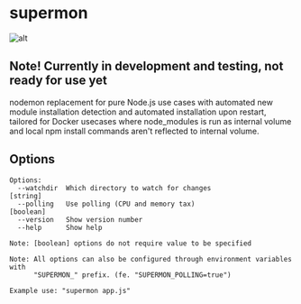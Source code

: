 # supermon

![alt](https://github.com/mikkotikkanen/supermon/workflows/CI/badge.svg)

## Note! Currently in development and testing, not ready for use yet

nodemon replacement for pure Node.js use cases with automated new module installation detection
and automated installation upon restart, tailored for Docker usecases where node_modules is run as
internal volume and local npm install commands aren't reflected to internal volume.

## Options

```help
Options:
  --watchdir  Which directory to watch for changes                      [string]
  --polling   Use polling (CPU and memory tax)                         [boolean]
  --version   Show version number
  --help      Show help

Note: [boolean] options do not require value to be specified

Note: All options can also be configured through environment variables with
      "SUPERMON_" prefix. (fe. "SUPERMON_POLLING=true")

Example use: "supermon app.js"
```
